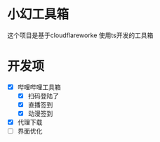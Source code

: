 # 小幻工具箱
这个项目是基于cloudflareworke 使用ts开发的工具箱

# 开发项
- [x] 哔哩哔哩工具箱
  - [x] 扫码登陆了
  - [x] 直播签到
  - [x] 动漫签到
- [x] 代理下载
- [ ] 界面优化